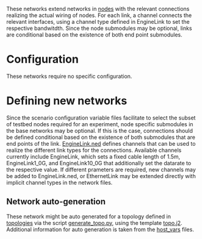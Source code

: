 These networks extend networks in [nodes](../nodes) with the relevant connections realizing the actual wiring of nodes. For each link, a channel connects the relevant interfaces, using a channel type defined in EngineLink to set the respective bandwitdth. Since the node submodules may be optional, links are conditional based on the existence of both end point submodules.

# Configuration

These networks require no specific configuration.

# Defining new networks

Since the scenario configuration variable files facilitate to select the subset of testbed nodes required for an experiment, node specific submodules in the base networks may be optional. If this is the case, connections should be defined conditional based on the existence of both submodules that are end points of the link. [EngineLink.ned](../../node/EngineLink.ned) defines channels that can be used to realize the different link types for the connections. Available channels currently include EngineLink, which sets a fixed cable length of 1.5m, EngineLink1_0G, and EngineLink10_0G that additionally set the datarate to the respective value. If different prameters are required, new channels may be added to EngineLink.ned, or EthernetLink may be extended directly with implicit channel types in the network files.

## Network auto-generation

These network might be auto generated for a topology defined in [topologies](../../../../../engine/scenarios/topologies) via the script [generate_topo.py](../../../../../engine/roles/generate_config/files/generate_topo.py), using the template [topo.j2](../../../../../engine/roles/generate_config//templates/topo.j2). Additional information for auto generation is taken from the [host_vars](../../../../../engine/engine/host_vars) files.
